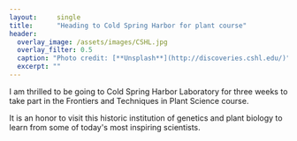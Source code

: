 ```yaml
---
layout:     single
title:      "Heading to Cold Spring Harbor for plant course"
header:
  overlay_image: /assets/images/CSHL.jpg
  overlay_filter: 0.5
  caption: "Photo credit: [**Unsplash**](http://discoveries.cshl.edu/)"
  excerpt: ""
---
```


I am thrilled to be going to Cold Spring Harbor Laboratory for three weeks to take part in the Frontiers and Techniques in Plant Science course.

It is an honor to visit this historic institution of genetics and plant biology to learn from some of today's most inspiring scientists.
